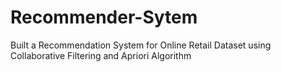 # Recommender-Sytem
Built a Recommendation System for Online Retail Dataset using Collaborative Filtering and Apriori Algorithm
